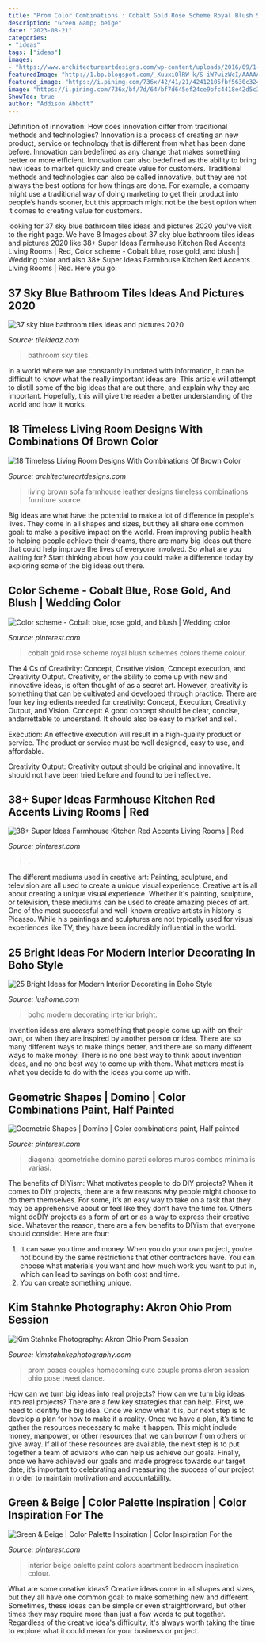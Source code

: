 ```yaml
---
title: "Prom Color Combinations : Cobalt Gold Rose Scheme Royal Blush Schemes Colors Theme Colour"
description: "Green &amp; beige"
date: "2023-08-21"
categories:
- "ideas"
tags: ["ideas"]
images:
- "https://www.architectureartdesigns.com/wp-content/uploads/2016/09/1-27-630x406.jpg"
featuredImage: "http://1.bp.blogspot.com/_XuuxiOlRW-k/S-iW7wizWcI/AAAAAAAAICQ/-7stB6d5PUw/s1600/Alisha+%26+Josh+(prom)-49.jpg"
featured_image: "https://i.pinimg.com/736x/42/41/21/42412105fbf5630c3241b315f2aa1093.jpg"
image: "https://i.pinimg.com/736x/bf/7d/64/bf7d645ef24ce9bfc4418e42d5c3ba2e.jpg"
ShowToc: true
author: "Addison Abbott"
---
```



Definition of innovation: How does innovation differ from traditional methods and technologies?
Innovation is a process of creating an new product, service or technology that is different from what has been done before. Innovation can bedefined as any change that makes something better or more efficient. Innovation can also bedefined as the ability to bring new ideas to market quickly and create value for customers. 
Traditional methods and technologies can also be called innovative, but they are not always the best options for how things are done. For example, a company might use a traditional way of doing marketing to get their product into people’s hands sooner, but this approach might not be the best option when it comes to creating value for customers.

	

		
looking for 37 sky blue bathroom tiles ideas and pictures 2020 you've visit to the right page. We have 8 Images about 37 sky blue bathroom tiles ideas and pictures 2020 like 38+ Super Ideas Farmhouse Kitchen Red Accents Living Rooms | Red, Color scheme - Cobalt blue, rose gold, and blush | Wedding color and also 38+ Super Ideas Farmhouse Kitchen Red Accents Living Rooms | Red. Here you go:
		
    
## 37 Sky Blue Bathroom Tiles Ideas And Pictures 2020

<img loading=lazy src="https://www.tileideaz.com/wp-content/uploads/2015/06/62a15e620b73dfca0d6bb7a0447b191d.jpg" onerror="this.onerror=null;this.src='https://tse1.mm.bing.net/th?id=OIP.0KnzJLjr2dVBaw530PAr0gHaJ3&amp;pid=15.1';" alt="37 sky blue bathroom tiles ideas and pictures 2020">

_Source: tileideaz.com_

>bathroom sky tiles. 

	

In a world where we are constantly inundated with information, it can be difficult to know what the really important ideas are. This article will attempt to distill some of the big ideas that are out there, and explain why they are important. Hopefully, this will give the reader a better understanding of the world and how it works.

    
## 18 Timeless Living Room Designs With Combinations Of Brown Color

<img loading=lazy src="https://www.architectureartdesigns.com/wp-content/uploads/2016/09/1-27-630x406.jpg" onerror="this.onerror=null;this.src='https://tse3.mm.bing.net/th?id=OIP.6sZyrnAIex2R_lI1l5ET3wHaEx&amp;pid=15.1';" alt="18 Timeless Living Room Designs With Combinations Of Brown Color">

_Source: architectureartdesigns.com_

>living brown sofa farmhouse leather designs timeless combinations furniture source. 

	

Big ideas are what have the potential to make a lot of difference in people's lives. They come in all shapes and sizes, but they all share one common goal: to make a positive impact on the world. From improving public health to helping people achieve their dreams, there are many big ideas out there that could help improve the lives of everyone involved. So what are you waiting for? Start thinking about how you could make a difference today by exploring some of the big ideas out there.

    
## Color Scheme - Cobalt Blue, Rose Gold, And Blush | Wedding Color

<img loading=lazy src="https://i.pinimg.com/736x/f3/d0/49/f3d04965daa62d16b050121539687635--blue-roses-cobalt-blue.jpg" onerror="this.onerror=null;this.src='https://tse1.mm.bing.net/th?id=OIP.s1ERXBRDFyMcPMwOAZ8BiwHaHa&amp;pid=15.1';" alt="Color scheme - Cobalt blue, rose gold, and blush | Wedding color">

_Source: pinterest.com_

>cobalt gold rose scheme royal blush schemes colors theme colour. 

	

The 4 Cs of Creativity: Concept, Creative vision, Concept execution, and Creativity Output.
Creativity, or the ability to come up with new and innovative ideas, is often thought of as a secret art. However, creativity is something that can be cultivated and developed through practice. There are four key ingredients needed for creativity: Concept, Execution, Creativity Output, and Vision.
Concept: A good concept should be clear, concise, andarrettable to understand. It should also be easy to market and sell.

Execution: An effective execution will result in a high-quality product or service. The product or service must be well designed, easy to use, and affordable.

Creativity Output: Creativity output should be original and innovative. It should not have been tried before and found to be ineffective.

    
## 38+ Super Ideas Farmhouse Kitchen Red Accents Living Rooms | Red

<img loading=lazy src="https://i.pinimg.com/736x/10/7f/fe/107ffe94cb429259f61789f66f2efacd.jpg" onerror="this.onerror=null;this.src='https://tse4.mm.bing.net/th?id=OIP.vcpYXjWvcC7FkqRc0SE_yAAAAA&amp;pid=15.1';" alt="38+ Super Ideas Farmhouse Kitchen Red Accents Living Rooms | Red">

_Source: pinterest.com_

>. 

	

The different mediums used in creative art: Painting, sculpture, and television are all used to create a unique visual experience.
Creative art is all about creating a unique visual experience. Whether it's painting, sculpture, or television, these mediums can be used to create amazing pieces of art. One of the most successful and well-known creative artists in history is Picasso. While his paintings and sculptures are not typically used for visual experiences like TV, they have been incredibly influential in the world.

    
## 25 Bright Ideas For Modern Interior Decorating In Boho Style

<img loading=lazy src="https://www.lushome.com/wp-content/uploads/2015/03/modern-interiors-boho-style-24.jpg" onerror="this.onerror=null;this.src='https://tse4.mm.bing.net/th?id=OIP.h96fwjURUUJv_eDmn3HAIAAAAA&amp;pid=15.1';" alt="25 Bright Ideas for Modern Interior Decorating in Boho Style">

_Source: lushome.com_

>boho modern decorating interior bright. 

	

Invention ideas are always something that people come up with on their own, or when they are inspired by another person or idea. There are so many different ways to make things better, and there are so many different ways to make money. There is no one best way to think about invention ideas, and no one best way to come up with them. What matters most is what you decide to do with the ideas you come up with.

    
## Geometric Shapes | Domino | Color Combinations Paint, Half Painted

<img loading=lazy src="https://i.pinimg.com/736x/42/41/21/42412105fbf5630c3241b315f2aa1093.jpg" onerror="this.onerror=null;this.src='https://tse3.mm.bing.net/th?id=OIP.t4ZsJRdAOtlG0ebcYhXOnQHaJ8&amp;pid=15.1';" alt="Geometric Shapes | Domino | Color combinations paint, Half painted">

_Source: pinterest.com_

>diagonal geometriche domino pareti colores muros combos minimalis variasi. 

	

The benefits of DIYism: What motivates people to do DIY projects?
When it comes to DIY projects, there are a few reasons why people might choose to do them themselves. For some, it’s an easy way to take on a task that they may be apprehensive about or feel like they don’t have the time for. Others might doDIY projects as a form of art or as a way to express their creative side. Whatever the reason, there are a few benefits to DIYism that everyone should consider. Here are four: 
1) It can save you time and money. When you do your own project, you’re not bound by the same restrictions that other contractors have. You can choose what materials you want and how much work you want to put in, which can lead to savings on both cost and time. 
2) You can create something unique.

    
## Kim Stahnke Photography: Akron Ohio Prom Session

<img loading=lazy src="http://1.bp.blogspot.com/_XuuxiOlRW-k/S-iW7wizWcI/AAAAAAAAICQ/-7stB6d5PUw/s1600/Alisha+%26+Josh+(prom)-49.jpg" onerror="this.onerror=null;this.src='https://tse1.mm.bing.net/th?id=OIP.Zvz_KWvGk0mrn_u6aD17CAHaLG&amp;pid=15.1';" alt="Kim Stahnke Photography: Akron Ohio Prom Session">

_Source: kimstahnkephotography.com_

>prom poses couples homecoming cute couple proms akron session ohio pose tweet dance. 

	

How can we turn big ideas into real projects?
How can we turn big ideas into real projects? There are a few key strategies that can help. First, we need to identify the big idea. Once we know what it is, our next step is to develop a plan for how to make it a reality. Once we have a plan, it’s time to gather the resources necessary to make it happen. This might include money, manpower, or other resources that we can borrow from others or give away. If all of these resources are available, the next step is to put together a team of advisors who can help us achieve our goals. Finally, once we have achieved our goals and made progress towards our target date, it’s important to celebrating and measuring the success of our project in order to maintain motivation and accountability.

    
## Green &amp; Beige | Color Palette Inspiration | Color Inspiration For The

<img loading=lazy src="https://i.pinimg.com/736x/bf/7d/64/bf7d645ef24ce9bfc4418e42d5c3ba2e.jpg" onerror="this.onerror=null;this.src='https://tse2.mm.bing.net/th?id=OIP.c33rz-_Cx1n2epNIz8r_PwHaLG&amp;pid=15.1';" alt="Green &amp; Beige | Color Palette Inspiration | Color Inspiration For the">

_Source: pinterest.com_

>interior beige palette paint colors apartment bedroom inspiration colour. 

	

What are some creative ideas?
Creative ideas come in all shapes and sizes, but they all have one common goal: to make something new and different. Sometimes, these ideas can be simple or even straightforward, but other times they may require more than just a few words to put together. Regardless of the creative idea's difficulty, it's always worth taking the time to explore what it could mean for your business or project.

